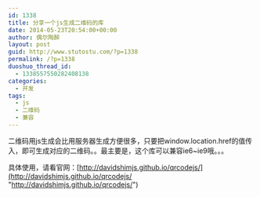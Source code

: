 ```yaml
---
id: 1338
title: 分享一个js生成二维码的库
date: 2014-05-23T20:54:00+00:00
author: 偶尔陶醉
layout: post
guid: http://www.stutostu.com/?p=1338
permalink: /?p=1338
duoshuo_thread_id:
  - 1338557550282408138
categories:
  - 开发
tags:
  - js
  - 二维码
  - 兼容
---
```


二维码用js生成会比用服务器生成方便很多，只要把window.location.href的值传入，即可生成对应的二维码。。最主要是，这个库可以兼容ie6~ie9哦。。。

具体使用，请看官网：[http://davidshimjs.github.io/qrcodejs/](http://davidshimjs.github.io/qrcodejs/ "http://davidshimjs.github.io/qrcodejs/")